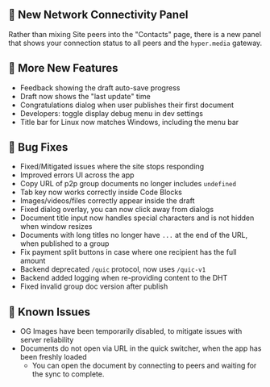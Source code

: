 ## 🔌 New Network Connectivity Panel

Rather than mixing Site peers into the "Contacts" page, there is a new panel that shows your connection status to all peers and the `hyper.media` gateway.

## 🎉 More New Features

- Feedback showing the draft auto-save progress
- Draft now shows the "last update" time
- Congratulations dialog when user publishes their first document
- Developers: toggle display debug menu in dev settings
- Title bar for Linux now matches Windows, including the menu bar

## 🐛 Bug Fixes

- Fixed/Mitigated issues where the site stops responding
- Improved errors UI across the app
- Copy URL of p2p group documents no longer includes `undefined`
- Tab key now works correctly inside Code Blocks
- Images/videos/files correctly appear inside the draft
- Fixed dialog overlay, you can now click away from dialogs
- Document title input now handles special characters and is not hidden when window resizes
- Documents with long titles no longer have `...` at the end of the URL, when published to a group
- Fix payment split buttons in case where one recipient has the full amount
- Backend deprecated `/quic` protocol, now uses `/quic-v1`
- Backend added logging when re-providing content to the DHT
- Fixed invalid group doc version after publish

## 🚨 Known Issues

- OG Images have been temporarily disabled, to mitigate issues with server reliability
- Documents do not open via URL in the quick switcher, when the app has been freshly loaded
  - You can open the document by connecting to peers and waiting for the sync to complete.
